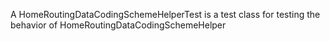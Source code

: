 A HomeRoutingDataCodingSchemeHelperTest is a test class for testing the behavior of HomeRoutingDataCodingSchemeHelper